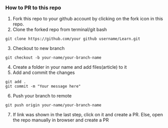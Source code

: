 ### How to PR to this repo
1. Fork this repo to your github account by clicking on the fork icon in this repo.
2. Clone the forked repo from terminal/git bash
```
git clone https://github.com/your github username/Learn.git
```
3. Checkout to new branch
```
git checkout -b your-name/your-branch-name
```
4. Create a folder in your name and add files(article) to it
5. Add and commit the changes
```
git add .
git commit -m "Your message here"
```
6. Push your branch to remote
```
git push origin your-name/your-branch-name
```
7. If link was shown in the last step, click on it and create a PR. Else, open the repo manually in browser and create a PR
